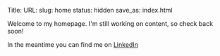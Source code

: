 Title:
URL:
slug: home
status: hidden
save_as: index.html

Welcome to my homepage. I'm still working on content, so check back soon!

In the meantime you can find me on [LinkedIn](http://www.linkedin.com/in/nolannichols/)